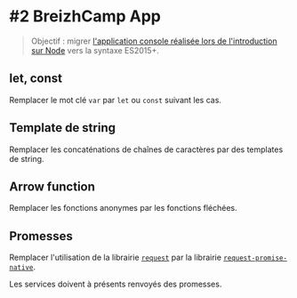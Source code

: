 # #2 BreizhCamp App

> Objectif : migrer [l'application console réalisée lors de l'introduction sur Node](http://www.dev-institut.fr/formation-intro-node/03-Travaux-Pratiques/) vers la syntaxe ES2015+.

## let, const

Remplacer le mot clé `var` par `let` ou `const` suivant les cas.

## Template de string

Remplacer les concaténations de chaînes de caractères par des templates de string.

## Arrow function

Remplacer les fonctions anonymes par les fonctions fléchées.

## Promesses

Remplacer l'utilisation de la librairie [`request`](https://github.com/request/request) par la librairie [`request-promise-native`](https://github.com/request/request-promise-native).

Les services doivent à présents renvoyés des promesses.

